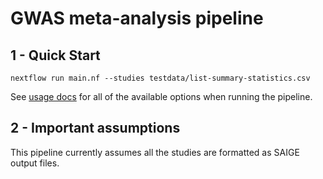 # GWAS meta-analysis pipeline

## 1 - Quick Start

```
nextflow run main.nf --studies testdata/list-summary-statistics.csv
```

See [usage docs](docs/usage.md) for all of the available options when running the pipeline.

## 2 - Important assumptions

This pipeline currently assumes all the studies are formatted as SAIGE output files.


